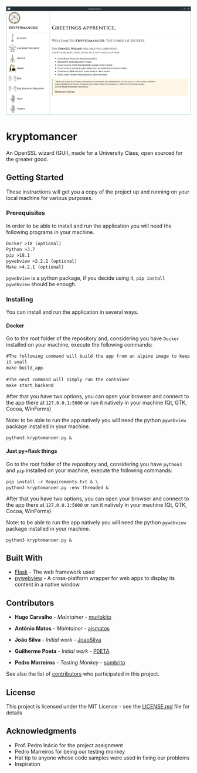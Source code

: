 ![kryptomancer](docs/kryptomancer.jpg)

# kryptomancer

An OpenSSL wizard (GUI), made for a University Class, open sourced for the greater good.

## Getting Started

These instructions will get you a copy of the project up and running on your local machine for various purposes.

### Prerequisites

In order to be able to install and run the application you will need the following programs in your machine.

```
Docker >18 (optional)
Python >3.7
pip >18.1
pywebview >2.2.1 (optional)
Make >4.2.1 (optional)
```

`pywebview` is a python package, if you decide using it, `pip install pywebview` should be enough.

### Installing

You can install and run the application in several ways.

#### Docker

Go to the root folder of the repository and, considering you have `Docker` installed on your machine, execute the following commands:


```
#The following command will build the app from an alpine image to keep it small
make build_app

#The next command will simply run the container
make start_backend
```
After that you have two options, you can open your browser and connect to the app there at `127.0.0.1:5000` or run it natively in your machine (Qt, GTK, Cocoa, WinForms)

Note: to be able to run the app natively you will need the python `pywebview` package installed in your machine.
```
python3 kryptomancer.py &
```

#### Just py+flask things

Go to the root folder of the repository and, considering you have `python3` and `pip` installed on your machine, execute the following commands:


```
pip install -r Requirements.txt & \
python3 kryptomancer.py -env threaded &

```
After that you have two options, you can open your browser and connect to the app there at `127.0.0.1:5000` or run it natively in your machine (Qt, GTK, Cocoa, WinForms)

Note: to be able to run the app natively you will need the python `pywebview` package installed in your machine.
```
python3 kryptomancer.py &
```


## Built With

* [Flask](http://flask.pocoo.org/) - The web framework used
* [pywebview](https://pywebview.flowrl.com) - A cross-platform wrapper for web apps to display its content in a native window

## Contributors

* **Hugo Carvalho** - *Maintainer* - [murlokito](https://github.com/murlokito)
* **António Matos** - *Maintainer* - [ajsmatos](https://github.com/ajsmatos)
* **João Silva** - *Initial work* - [JoaoSilva](https://github.com/JoaoSilva)
* **Guilherme Poeta** - *Initial work* - [P0ETA](https://github.com/P0ETA)

* **Pedro Marreiros** - *Testing Monkey* - [sombrito](https://github.com/sombrito)

See also the list of [contributors](https://github.com/your/project/contributors) who participated in this project.

## License

This project is licensed under the MIT License - see the [LICENSE.md](LICENSE.md) file for details

## Acknowledgments

* Prof. Pedro Inácio for the project assignment
* Pedro Marreiros for being our testing monkey
* Hat tip to anyone whose code samples were used in fixing our problems
* Inspiration
